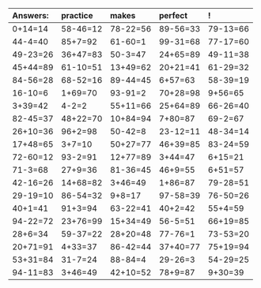 | Answers: | practice | makes | perfect | ! |
| :--- | :--- | :--- | :--- | :--- |
| 0+14=14 | 58-46=12 | 78-22=56 | 89-56=33 | 79-13=66 | 
| 44-4=40 | 85+7=92 | 61-60=1 | 99-31=68 | 77-17=60 | 
| 49-23=26 | 36+47=83 | 50-3=47 | 24+65=89 | 49-11=38 | 
| 45+44=89 | 61-10=51 | 13+49=62 | 20+21=41 | 61-29=32 | 
| 84-56=28 | 68-52=16 | 89-44=45 | 6+57=63 | 58-39=19 | 
| 16-10=6 | 1+69=70 | 93-91=2 | 70+28=98 | 9+56=65 | 
| 3+39=42 | 4-2=2 | 55+11=66 | 25+64=89 | 66-26=40 | 
| 82-45=37 | 48+22=70 | 10+84=94 | 7+80=87 | 69-2=67 | 
| 26+10=36 | 96+2=98 | 50-42=8 | 23-12=11 | 48-34=14 | 
| 17+48=65 | 3+7=10 | 50+27=77 | 46+39=85 | 83-24=59 | 
| 72-60=12 | 93-2=91 | 12+77=89 | 3+44=47 | 6+15=21 | 
| 71-3=68 | 27+9=36 | 81-36=45 | 46+9=55 | 6+51=57 | 
| 42-16=26 | 14+68=82 | 3+46=49 | 1+86=87 | 79-28=51 | 
| 29-19=10 | 86-54=32 | 9+8=17 | 97-58=39 | 76-50=26 | 
| 40+1=41 | 91+3=94 | 63-22=41 | 40+2=42 | 55+4=59 | 
| 94-22=72 | 23+76=99 | 15+34=49 | 56-5=51 | 66+19=85 | 
| 28+6=34 | 59-37=22 | 28+20=48 | 77-76=1 | 73-53=20 | 
| 20+71=91 | 4+33=37 | 86-42=44 | 37+40=77 | 75+19=94 | 
| 53+31=84 | 31-7=24 | 88-84=4 | 29-26=3 | 54-29=25 | 
| 94-11=83 | 3+46=49 | 42+10=52 | 78+9=87 | 9+30=39 | 
